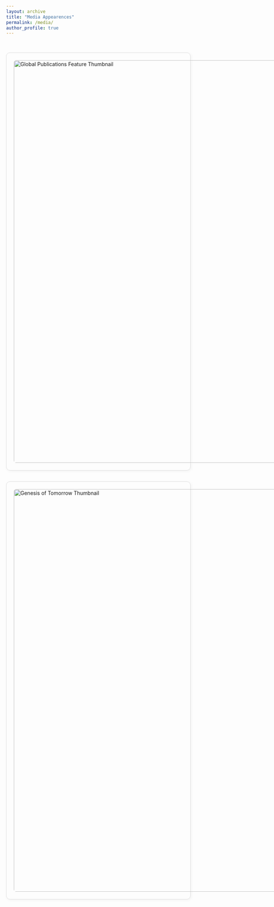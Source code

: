 ```yaml
---
layout: archive
title: "Media Appearences"
permalink: /media/
author_profile: true
---
```


&nbsp;

<!-- New Global Publications feature -->
<div style="border: 1px solid #ddd; border-radius: 10px; padding: 20px; margin-bottom: 30px; box-shadow: 2px 2px 8px rgba(0,0,0,0.05);">
  <div class="talk-card" style="display: flex; align-items: flex-start; gap: 20px; margin-bottom: 0px;">
    <!-- Thumbnail -->
    <a href="https://www.globalxpublications.com/avimita-chatterjee-phd-quantum-computing-journey" target="_blank">
      <img src="/avimita_chatterjee/images/globalx-thumbnail.jpg" alt="Global Publications Feature Thumbnail" class="talk-thumbnail" style="width: 1100px; border-radius: 6px;">
    </a>
    <!-- Text -->
    <div class="talk-text" style="max-width: 700px;">
      <h3 style="margin: 0;">Avimita Chatterjee – Pioneering the Future of Quantum Computing</h3>
      <p style="font-size: 0.9em; color: gray; margin: 4px 0 10px 0;">📅 September 2, 2025</p>
      <p style="font-weight: bold; margin: 0 0 8px 0;">Feature by Global Publications</p>
      <p>An in-depth profile on Avimita’s Ph.D. journey at Penn State, her research in Quantum Error Correction, and her vision for the future of quantum computing.</p>
      <p style="margin-bottom: 0;"><strong>Read here:</strong> 
      <a href="https://www.globalxpublications.com/avimita-chatterjee-phd-quantum-computing-journey" target="_blank">Global Publications</a>
      </p>
    </div>
  </div>
</div>


<!-- Existing Genesis of Tomorrow entry -->
<div style="border: 1px solid #ddd; border-radius: 10px; padding: 20px; margin-bottom: 30px; box-shadow: 2px 2px 8px rgba(0,0,0,0.05);">
  <div class="talk-card" style="display: flex; align-items: flex-start; gap: 20px; margin-bottom: 0px;">
    <!-- Thumbnail -->
    <a href="https://www.youtube.com/watch?v=OKRcqTDhUn8" target="_blank">
      <img src="/avimita_chatterjee/images/genesis-thumbnail.png" alt="Genesis of Tomorrow Thumbnail" class="talk-thumbnail" style="width: 1100px; border-radius: 6px;">
    </a>
    <!-- Text -->
    <div class="talk-text" style="max-width: 700px;">
      <h3 style="margin: 0;">Genesis of Tomorrow (EP 38): Podcast Interview</h3>
      <p style="font-size: 0.9em; color: gray; margin: 4px 0 10px 0;">📅 May 2025</p>
      <p style="font-weight: bold; margin: 0 0 8px 0;">QEC, Noise, Academia, The PhD Journey, Writing Papers, Research, & More</p>
      <p>The conversation is about Quantum Error Correction, Scientific Writing & Research, the PhD Journey, and much more, hosted by <em>B. Bharadwaj</em>.</p> 
      <p style="margin-bottom: 0;"><strong>Available on:</strong> 
      <a href="https://www.youtube.com/watch?v=OKRcqTDhUn8" target="_blank">YouTube</a> or 
      <a href="https://open.spotify.com/episode/1VerV8ezzKDT9BHCfkSPJZ" target="_blank">Spotify</a>
    </p>
    </div>
  </div>

  <style>
    @media (max-width: 768px) {
      .talk-card {
        flex-direction: column;
        align-items: center;
        text-align: left;
      }

      .talk-text {
        max-width: 100%;
        margin-top: 1em;
      }

      .talk-thumbnail {
        width: 100%;
        height: auto;
      }
    }
  </style>
</div>
